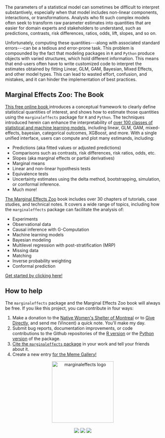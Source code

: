 The parameters of a statistical model can sometimes be difficult to interpret substantively, especially when that model includes non-linear components, interactions, or transformations. Analysts who fit such complex models often seek to transform raw parameter estimates into quantities that are easier for domain experts and stakeholders to understand, such as predictions, contrasts, risk differences, ratios, odds, lift, slopes, and so on.

Unfortunately, computing these quantities---along with associated standard errors---can be a tedious and error-prone task. This problem is compounded by the fact that modeling packages in `R` and `Python` produce objects with varied structures, which hold different information. This means that end-users often have to write customized code to interpret the estimates obtained by fitting Linear, GLM, GAM, Bayesian, Mixed Effects, and other model types. This can lead to wasted effort, confusion, and mistakes, and it can hinder the implementation of best practices.

## Marginal Effects Zoo: The Book

[This free online book ](https://marginaleffects.com/) introduces a conceptual framework to clearly define statistical quantities of interest, and shows how to estimate those quantities using the `marginaleffects` package for `R` and `Python`. The techniques introduced herein can enhance the interpretability of [over 100 classes of statistical and machine learning models](https://marginaleffects.com/vignettes/supported_models.html), including linear, GLM, GAM, mixed-effects, bayesian, categorical outcomes, XGBoost, and more. With a single unified interface, users can compute and plot many estimands, including:

* Predictions (aka fitted values or adjusted predictions)
* Comparisons such as contrasts, risk differences, risk ratios, odds, etc.
* Slopes (aka marginal effects or partial derivatives) 
* Marginal means
* Linear and non-linear hypothesis tests
* Equivalence tests
* Uncertainty estimates using the delta method, bootstrapping, simulation, or conformal inference.
* Much more!

[The Marginal Effects Zoo](https://marginaleffects.com/) book includes over 30 chapters of tutorials, case studies, and technical notes. It covers a wide range of topics, including how the `marginaleffects` package can facilitate the analysis of:

* Experiments
* Observational data
* Causal inference with G-Computation
* Machine learning models
* Bayesian modeling
* Multilevel regression with post-stratification (MRP)
* Missing data
* Matching
* Inverse probability weighting
* Conformal prediction

[Get started by clicking here!](https://marginaleffects.com/vignettes/get_started.html)

## How to help

The `marginaleffects` package and the Marginal Effects Zoo book will always be free. If you like this project, you can contribute in four ways:

1. Make a donation to the [Native Women's Shelter of Montreal](https://www.nwsm.info/) or to [Give Directly](https://www.givedirectly.org/), and send me (Vincent) a quick note. You'll make my day.
2. Submit bug reports, documentation improvements, or code contributions to the Github repositories of the [R version](https://github.com/vincentarelbundock/marginaleffects) or the [Python version](https://github.com/vincentarelbundock/pymarginaleffects) of the package.
3. [Cite the `marginaleffects` package](https://marginaleffects.com/CITATION.html) in your work and tell your friends about it.
4. Create a new entry [for the Meme Gallery!](https://marginaleffects.com/vignettes/meme.html)


<div align="center">
<a href="https://marginaleffects.com">
    <img src="https://user-images.githubusercontent.com/987057/134899484-e3392510-2e94-4c39-9830-53356fa5feed.png" align="center" alt="marginaleffects logo" width="200" />
</a>
<br><br>
<img src="https://github.com/vincentarelbundock/marginaleffects/workflows/R-CMD-check/badge.svg">
<img src="https://img.shields.io/badge/license-GPLv3-blue">
<a href = "https://marginaleffects.com" target = "_blank"><img src="https://img.shields.io/static/v1?label=Website&message=Visit&color=blue"></a>
<br><br>
</div>